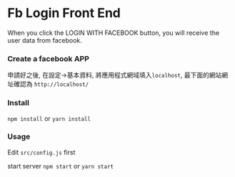 # Fb Login Front End

When you click the LOGIN WITH FACEBOOK button, you will receive the user data from facebook.

### Create a facebook APP
申請好之後, 在設定->基本資料, 將應用程式網域填入`localhost`, 最下面的網站網址確認為 `http://localhost/`

### Install

`npm install` or `yarn install`

### Usage

Edit `src/config.js` first

start server `npm start` or `yarn start`

